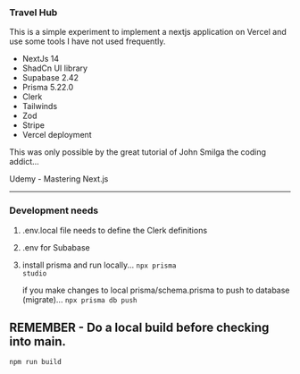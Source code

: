 ### Travel Hub

This is a simple experiment to implement a nextjs application on Vercel and use some tools I have not used frequently.

-   NextJs 14
-   ShadCn UI library
-   Supabase 2.42
-   Prisma 5.22.0
-   Clerk
-   Tailwinds
-   Zod
-   Stripe
-   Vercel deployment

This was only possible by the great tutorial of John Smilga the coding addict...

Udemy - Mastering Next.js

---

### Development needs

1. .env.local file needs to define the Clerk definitions
2. .env for Subabase
3. install prisma and run locally...
   <code>npx prisma studio</code>

    if you make changes to local prisma/schema.prisma to push to database (migrate)...
    <code>npx prisma db push
    </code>

## REMEMBER - Do a local build before checking into main.

<code>npm run build</code>
